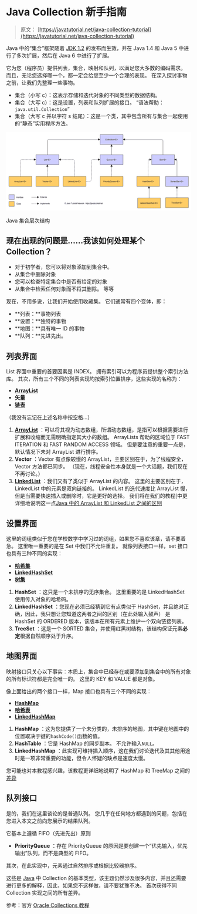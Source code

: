# Java Collection 新手指南

> 原文： [https://javatutorial.net/java-collection-tutorial](https://javatutorial.net/java-collection-tutorial)

Java 中的“集合”框架随着 [JDK 1.2](https://javatutorial.net/install-java-8-jdk-on-ubuntu) 的发布而生效，并在 Java 1.4 和 Java 5 中进行了多次扩展，然后在 Java 6 中进行了扩展。

它为您（程序员）提供列表，集合，映射和队列，以满足您大多数的编码需求。 而且，无论您选择哪一个，都一定会给您至少一个合理的表现。 在深入探讨事物之前，让我们先整理一些事物。

*   集合（小写 c）：这表示存储和迭代对象的不同类型的数据结构。
*   集合（大写 c）：这是设置，列表和队列扩展的接口。 “语法帮助：`java.util.Collection`”
*   集合（大写 c 并以字符 s 结尾）：这是一个类，其中包含所有与集合一起使用的“静态”实用程序方法。

![Java collection hierarchy](img/5c554e1339fdc85bb87b0792a7292174.jpg)

Java 集合层次结构

## 现在出现的问题是……我该如何处理某个 Collection？

*   对于初学者，您可以将对象添加到集合中。
*   从集合中删除对象
*   您可以检查特定集合中是否有给定的对象
*   从集合中检索任何对象而不将其删除。 等等

现在，不用多说，让我们开始使用收藏集。 它们通常有四个变体，即：

*   **列表：**事物列表
*   **设置：**独特的事物
*   **地图：**具有唯一 ID 的事物
*   **队列：**先进先出。

## 列表界面

List 界面中重要的首要因素是 INDEX。 拥有索引可以为程序员提供整个索引方法库。 其次，所有三个不同的列表实现均按索引位置排序，这些实现的名称为：

*   [**ArrayList**](https://javatutorial.net/java-arraylist-example)
*   **矢量**
*   [**链表**](https://javatutorial.net/java-linkedlist-example)

（我没有忘记在上述名称中按空格...）

1.  [**ArrayList**](https://javatutorial.net/java-arraylist-example) ：可以将其视为动态数组，所谓动态数组，是指可以根据需要进行扩展和收缩而无需明确指定其大小的数组。
    ArrayLists 帮助的区域位于 FAST ITERATION 和 FAST RANDOM ACCESS 领域。 但是要注意的重要一点是，默认情况下未对 ArrayList 进行排序。
2.  **Vector** ：Vector 有点像较慢的 ArrayList，主要区别在于，为了线程安全，Vector 方法都已同步。 （现在，线程安全性本身就是一个大话题，我们现在不再讨论。）
3.  [**LinkedList**](https://javatutorial.net/java-linkedlist-example) ：我们又有了类似于 ArrayList 的内容。 这里的主要区别在于，LinkedList 中的元素是双向链接的。
    LinkedList 的迭代速度比 ArrayList 慢，但是当需要快速插入或删除时，它是更好的选择。 我们将在我们的教程[中更详细地说明这一点[Java 中的 ArrayList 和 LinkedList 之间的区别](https://javatutorial.net/difference-between-arraylist-and-linkedlist-in-java)

## 设置界面

这里的词组类似于您在学校数学中学习过的词组，如果您不喜欢该章，请不要着急。 这里唯一重要的是在 Set 中我们不允许重复。 就像列表接口一样，set 接口也具有三种不同的实现：

*   [**哈希集**](https://javatutorial.net/java-hashset-example)
*   [**LinkedHashSet**](https://javatutorial.net/java-linkedhashset-example)
*   [**树集**](https://javatutorial.net/java-treeset-example)

1.  **HashSet** ：这只是一个未排序的无序集合。 这里重要的是 LinkedHashSet 使用传入对象的哈希码。
2.  **LinkedHashSet** ：您现在必须已经猜到它有点类似于 HashSet，并且绝对正确，因此，我只想让您知道这两者之间的区别（在此处输入鼓声） 是 HashSet 的 ORDERED 版本，该版本在所有元素上维护一个双向链接列表。
3.  **TreeSet** ：这是一个 SORTED 集合，并使用红黑树结构，该结构保证元素**必定**根据自然顺序处于升序。

## 地图界面

映射接口只关心以下事实：本质上，集合中已经存在或要添加到集合中的所有对象的所有标识符都是完全唯一的。 这里的 KEY 和 VALUE 都是对象。

像上面给出的两个接口一样，Map 接口也具有三个不同的实现：

*   [**HashMap**](https://javatutorial.net/java-hashmap-example)
*   [**哈希表**](https://javatutorial.net/java-hashtable-example)
*   [**LinkedHashMap**](https://javatutorial.net/java-linkedhashmap-example)

1.  **HashMap** ：这为您提供了一个未分类的，未排序的地图，其中键在地图中的位置取决于键的`hashCode()`函数的值。
2.  **HashTable** ：它是 HashMap 的同步副本。 不允许输入`NULL`。
3.  **LinkedHashMap** ：此实现可维持插入顺序，这在我们讨论迭代及其其他用途时是一项非常重要的功能，但令人怀疑的缺点是速度太慢。

您可能也对本教程感兴趣，该教程更详细地说明了 HashMap 和 TreeMap 之间的[差异](https://javatutorial.net/difference-between-hashmap-and-treemap-in-java)

## 队列接口

是的，我们在这里谈论的是普通队列。 您几乎在任何地方都遇到的问题，包括在您进入本文之前向您展示的结果队列。

它基本上遵循 FIFO（先进先出）原则

*   **PriorityQueue** ：存在 PriorityQueue 的原因是要创建一个“优先输入，优先输出”队列，而不是典型的 FIFO。

其次，在此实现中，元素通过自然排序或根据比较器排序。

这些是 [Java](http://www.trainingindelhi.com/best-java-training-in-delhi.php) 中 Collection 的基本类型，该主题仍然涉及很多内容，并且还需要进行更多的解释，因此，如果您不这样做，请不要犹豫不决。 首次获得不同 Collection 实现之间的所有差异。

参考：官方 [Oracle Collections 教程](https://docs.oracle.com/javase/tutorial/collections/implementations/index.html)